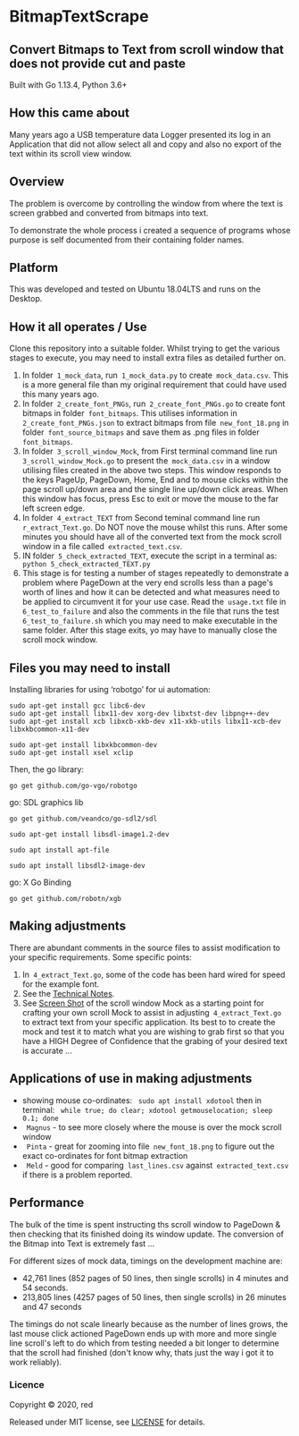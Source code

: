 # BitmapTextScrape

## Convert Bitmaps to Text from scroll window that does not provide cut and paste

Built with Go 1.13.4, Python 3.6+

## How this came about
Many years ago a USB temperature data Logger presented its log in an Application that did not allow select all and copy and also no export of the text within its scroll view window.

## Overview
The problem is overcome by controlling the window from where the text is screen grabbed and converted from bitmaps into text.

To demonstrate the whole process i created a sequence of programs whose purpose is self documented from their containing folder names.

## Platform
This was developed and tested on Ubuntu 18.04LTS and runs on the Desktop.

## How it all operates / Use

Clone this repository into a suitable folder. Whilst trying to get the various stages to execute, you may need to install extra files as detailed further on.

1. In folder` 1_mock_data`, run` 1_mock_data.py` to create` mock_data.csv`. This is a more general file than my original requirement that could have used this many years ago.
2. In folder` 2_create_font_PNGs`, run` 2_create_font_PNGs.go` to create font bitmaps in folder` font_bitmaps`. This utilises information in` 2_create_font_PNGs.json` to extract bitmaps from file` new_font_18.png` in folder` font_source_bitmaps` and save them as .png files in folder` font_bitmaps`.
3. In folder` 3_scroll_window_Mock`, from First terminal command line  run` 3_scroll_window_Mock.go` to present the` mock_data.csv` in a window utilising files created in the above two steps. This window responds to the keys PageUp, PageDown, Home, End and to mouse clicks within the page scroll up/down area and the single line up/down click areas. When this window has focus, press Esc to exit or move the mouse to the far left screen edge.
4. In folder` 4_extract_TEXT` from Second teminal command line run` r_extract_Text.go`. Do NOT nove the mouse whilst this runs. After some minutes you should have all of the converted text from the mock scroll window in a file called` extracted_text.csv`.
5. IN folder` 5_check_extracted_TEXT`, execute the script in a terminal as:` python 5_check_extracted_TEXT.py`
6. This stage is for testing a number of stages repeatedly to demonstrate a problem where PageDown at the very end scrolls less than a page's worth of lines and how it can be detected and what measures need to be applied to circumvent it for your use case. Read the` usage.txt` file in` 6_test_to_failure` and also the comments in the file that runs the test` 6_test_to_failure.sh` which you may need to make executable in the same folder. After this stage exits, yo may have to manually close the scroll mock window.

## Files you may need to install
Installing libraries for using ‘robotgo’ for ui automation:

	sudo apt-get install gcc libc6-dev
	sudo apt-get install libx11-dev xorg-dev libxtst-dev libpng++-dev
	sudo apt-get install xcb libxcb-xkb-dev x11-xkb-utils libx11-xcb-dev libxkbcommon-x11-dev

	sudo apt-get install libxkbcommon-dev
	sudo apt-get install xsel xclip

Then, the go library:

	go get github.com/go-vgo/robotgo

go: SDL graphics lib

	go get github.com/veandco/go-sdl2/sdl

    sudo apt-get install libsdl-image1.2-dev

    sudo apt install apt-file

    sudo apt install libsdl2-image-dev

go: X Go Binding

    go get github.com/robotn/xgb

## Making adjustments
There are abundant comments in the source files to assist modification to your specific requirements.
Some specific points:

1. In` 4_extract_Text.go`, some of the code has been hard wired for speed for the example font.
2. See the [Technical Notes](/docs/technical-notes.txt).
3. See [Screen Shot](/docs/Running_scroll_window_Mock.png) of the scroll window Mock as a starting point for crafting your own scroll Mock to assist in adjusting` 4_extract_Text.go` to extract text from your specific application. Its best to to create the mock and test it to match what you are wishing to grab first so that you have a HIGH Degree of Confidence that the grabing of your desired text is accurate ...

## Applications of use in making adjustments
* showing mouse co-ordinates:
` sudo apt install xdotool`
then in terminal:
` while true; do clear; xdotool getmouselocation; sleep 0.1; done`
* ` Magnus` - to see more closely where the mouse is over the mock scroll window
* ` Pinta` - great for zooming into file` new_font_18.png` to figure out the exact co-ordinates for font bitmap extraction
* ` Meld` - good for comparing` last_lines.csv` against` extracted_text.csv` if there is a problem reported.

## Performance
The bulk of the time is spent instructing ths scroll window to PageDown & then checking that its finished doing its window update. The conversion of the Bitmap into Text is extremely fast ...

For different sizes of mock data, timings on the development machine are:

* 42,761 lines (852 pages of 50 lines, then single scrolls) in 4 minutes and 54 seconds.
* 213,805 lines (4257 pages of 50 lines, then single scrolls) in 26 minutes and 47 seconds

The timings do not scale linearly because as the number of lines grows, the last mouse click actioned PageDown ends up with more and more single line scroll's left to do which from testing needed a bit longer to determine that the scroll had finished (don't know why, thats just the way i got it to work reliably).

### Licence

Copyright ©‎ 2020, red

Released under MIT license, see [LICENSE](LICENSE.md) for details.